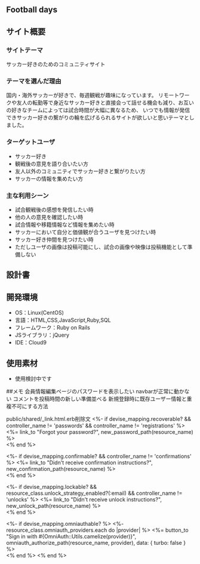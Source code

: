 ## Football days

## サイト概要
### サイトテーマ
サッカー好きのためのコミュニティサイト

### テーマを選んだ理由
国内・海外サッカーが好きで、毎週観戦が趣味になっています。
リモートワークや友人の転勤等で身近なサッカー好きと直接会って話せる機会も減り、お互いの好きなチームによっては試合時間が大幅に異なるため、
いつでも情報が発信できサッカー好きの繋がりの輪を広げるられるサイトが欲しいと思いテーマとしました。

### ターゲットユーザ
- サッカー好き
- 観戦後の意見を語り合いたい方
- 友人以外のコミュニティでサッカー好きと繋がりたい方
- サッカーの情報を集めたい方

### 主な利用シーン
- 試合観戦後の感想を発信したい時
- 他の人の意見を確認したい時
- 試合情報や移籍情報など情報を集めたい時
- サッカーにおいて自分と価値観が合うユーザを見つけたい時
- サッカー好き仲間を見つけたい時
- ただしユーザの画像は投稿可能にし、試合の画像や映像は投稿機能として準備しない

## 設計書


## 開発環境
- OS：Linux(CentOS)
- 言語：HTML,CSS,JavaScript,Ruby,SQL
- フレームワーク：Ruby on Rails
- JSライブラリ：jQuery
- IDE：Cloud9

## 使用素材
- 使用検討中です


##メモ
会員情報編集ページのパスワードを表示したい
navbarが正常に動かない
コメントを投稿時間の新しい準備並べる
新規登録時に既存ユーザー情報と重複不可にする方法


public/shared/_link.html.erb削除文
<%- if devise_mapping.recoverable? && controller_name != 'passwords' && controller_name != 'registrations' %>
  <%= link_to "Forgot your password?", new_password_path(resource_name) %><br />
<% end %>

<%- if devise_mapping.confirmable? && controller_name != 'confirmations' %>
  <%= link_to "Didn't receive confirmation instructions?", new_confirmation_path(resource_name) %><br />
<% end %>

<%- if devise_mapping.lockable? && resource_class.unlock_strategy_enabled?(:email) && controller_name != 'unlocks' %>
  <%= link_to "Didn't receive unlock instructions?", new_unlock_path(resource_name) %><br />
<% end %>

<%- if devise_mapping.omniauthable? %>
  <%- resource_class.omniauth_providers.each do |provider| %>
    <%= button_to "Sign in with #{OmniAuth::Utils.camelize(provider)}", omniauth_authorize_path(resource_name, provider), data: { turbo: false } %><br />
  <% end %>
<% end %>
